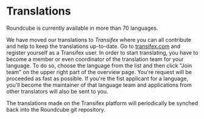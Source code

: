 # Translations

Roundcube is currently available in more than 70 languages.

We have moved our translations to *Transifex* where you can all contribute and help to keep the translations up-to-date. Go to [transifex.com](https://www.transifex.com/projects/p/roundcube-webmail/) and register yourself as a Transifex user. In order to start translating, you have to become a member or even coordinator of the translation team for your language. To do so, choose the language from the list and then click "Join team" on the upper right part of the overview page. You're request will be proceeded as fast as possible. If you're the fist applicant for a language, you'll become the maintainer of that language team and applications from other translators will also be sent to you.

The translations made on the Transifex platform will periodically be synched back into the Roundcube git repository.